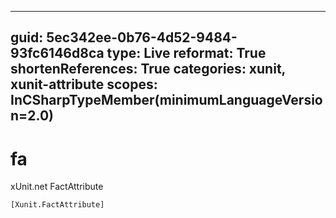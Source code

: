 ----
guid: 5ec342ee-0b76-4d52-9484-93fc6146d8ca
type: Live
reformat: True
shortenReferences: True
categories: xunit, xunit-attribute
scopes: InCSharpTypeMember(minimumLanguageVersion=2.0)
----

# fa

xUnit.net FactAttribute

```
[Xunit.FactAttribute]
```
